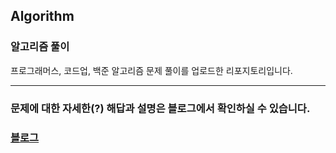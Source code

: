 ## Algorithm
### 알고리즘 풀이
프로그래머스, 코드업, 백준 알고리즘 문제 풀이를 업로드한 리포지토리입니다.

---

### 문제에 대한 자세한(?) 해답과 설명은 블로그에서 확인하실 수 있습니다.
### <a href="https://heonil.tistory.com/" target="_blank">블로그</a>
